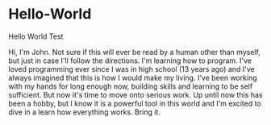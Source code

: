 # Hello-World
Hello World Test


Hi, I'm John.  Not sure if this will ever be read by a human other than myself, but just in case I'll follow the directions. I'm learning how to program.  I've loved programming ever since I was in high school (13 years ago) and I've always imagined that this is how I would make my living.  I've been working with my hands for long enough now, building skills and learning to be self sufficient.  But now it's time to move onto serious work.  Up until now this has been a hobby, but I know it is a powerful tool in this world and I'm excited to dive in a learn how everything works.  Bring it.
